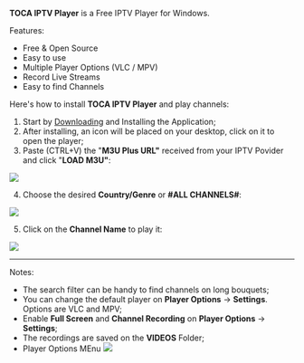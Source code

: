 
**TOCA IPTV Player** is a Free IPTV Player for Windows.

Features:

-   Free & Open Source
-   Easy to use
-   Multiple Player Options (VLC / MPV)
-   Record Live Streams
-   Easy to find Channels

Here's how to install **TOCA IPTV Player** and play channels:

1.  Start by [Downloading]() and Installing the Application;
2.  After installing, an icon will be placed on your desktop, click on it to open the player;
3.  Paste (CTRL+V) the "**M3U Plus URL"** received from your IPTV Povider and click "**LOAD M3U"**:

![](https://i.imgur.com/svY9xbo.jpg)

4. Choose the desired **Country/Genre** or **#ALL CHANNELS#**:

![](https://i.imgur.com/eHWFaVF.jpg)

5. Click on the **Channel Name** to play it:

![](https:/https://i.imgur.com/s3O3SIj.jpg)

----------

Notes:

-   The search filter can be handy to find channels on long bouquets;
-   You can change the default player on **Player Options** -> **Settings**. Options are VLC and MPV;
-   Enable **Full Screen** and **Channel Recording** on **Player Options** -> **Settings**;
-   The recordings are saved on the **VIDEOS** Folder;
- Player Options MEnu
![](https://i.imgur.com/lpkf9P0.jpg)


